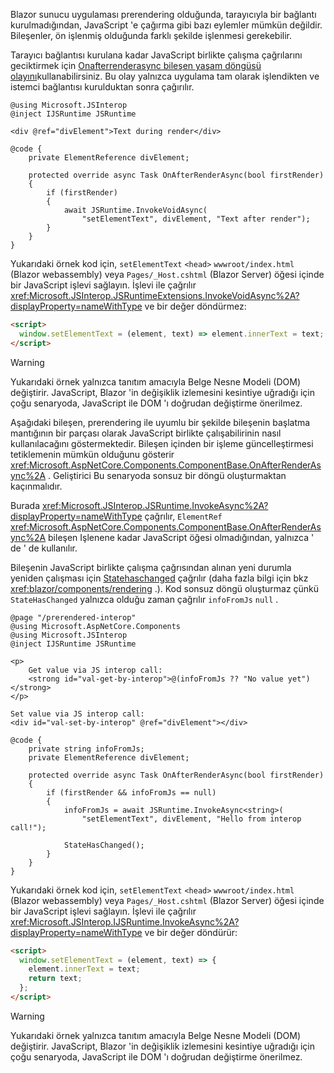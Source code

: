 Blazor sunucu uygulaması prerendering olduğunda, tarayıcıyla bir bağlantı kurulmadığından, JavaScript 'e çağırma gibi bazı eylemler mümkün değildir. Bileşenler, ön işlenmiş olduğunda farklı şekilde işlenmesi gerekebilir.

Tarayıcı bağlantısı kurulana kadar JavaScript birlikte çalışma çağrılarını geciktirmek için [Onafterrenderasync bileşen yaşam döngüsü olayını](xref:blazor/components/lifecycle#after-component-render)kullanabilirsiniz. Bu olay yalnızca uygulama tam olarak işlendikten ve istemci bağlantısı kurulduktan sonra çağırılır.

```cshtml
@using Microsoft.JSInterop
@inject IJSRuntime JSRuntime

<div @ref="divElement">Text during render</div>

@code {
    private ElementReference divElement;

    protected override async Task OnAfterRenderAsync(bool firstRender)
    {
        if (firstRender)
        {
            await JSRuntime.InvokeVoidAsync(
                "setElementText", divElement, "Text after render");
        }
    }
}
```

Yukarıdaki örnek kod için, `setElementText` `<head>` `wwwroot/index.html` (Blazor webassembly) veya `Pages/_Host.cshtml` (Blazor Server) öğesi içinde bir JavaScript işlevi sağlayın. İşlevi ile çağrılır <xref:Microsoft.JSInterop.JSRuntimeExtensions.InvokeVoidAsync%2A?displayProperty=nameWithType> ve bir değer döndürmez:

```html
<script>
  window.setElementText = (element, text) => element.innerText = text;
</script>
```

> [!WARNING]
> Yukarıdaki örnek yalnızca tanıtım amacıyla Belge Nesne Modeli (DOM) değiştirir. JavaScript, Blazor 'in değişiklik izlemesini kesintiye uğradığı için çoğu senaryoda, JavaScript ile DOM 'ı doğrudan değiştirme önerilmez.

Aşağıdaki bileşen, prerendering ile uyumlu bir şekilde bileşenin başlatma mantığının bir parçası olarak JavaScript birlikte çalışabilirinin nasıl kullanılacağını göstermektedir. Bileşen içinden bir işleme güncelleştirmesi tetiklemenin mümkün olduğunu gösterir <xref:Microsoft.AspNetCore.Components.ComponentBase.OnAfterRenderAsync%2A> . Geliştirici Bu senaryoda sonsuz bir döngü oluşturmaktan kaçınmalıdır.

Burada <xref:Microsoft.JSInterop.JSRuntime.InvokeAsync%2A?displayProperty=nameWithType> çağrılır, `ElementRef` <xref:Microsoft.AspNetCore.Components.ComponentBase.OnAfterRenderAsync%2A> bileşen Işlenene kadar JavaScript öğesi olmadığından, yalnızca ' de ' de kullanılır.

Bileşenin JavaScript birlikte çalışma çağrısından alınan yeni durumla yeniden çalışması için [Statehaschanged](xref:blazor/components/lifecycle#state-changes) çağrılır (daha fazla bilgi için bkz <xref:blazor/components/rendering> .). Kod sonsuz döngü oluşturmaz çünkü `StateHasChanged` yalnızca olduğu zaman çağrılır `infoFromJs` `null` .

```cshtml
@page "/prerendered-interop"
@using Microsoft.AspNetCore.Components
@using Microsoft.JSInterop
@inject IJSRuntime JSRuntime

<p>
    Get value via JS interop call:
    <strong id="val-get-by-interop">@(infoFromJs ?? "No value yet")</strong>
</p>

Set value via JS interop call:
<div id="val-set-by-interop" @ref="divElement"></div>

@code {
    private string infoFromJs;
    private ElementReference divElement;

    protected override async Task OnAfterRenderAsync(bool firstRender)
    {
        if (firstRender && infoFromJs == null)
        {
            infoFromJs = await JSRuntime.InvokeAsync<string>(
                "setElementText", divElement, "Hello from interop call!");

            StateHasChanged();
        }
    }
}
```

Yukarıdaki örnek kod için, `setElementText` `<head>` `wwwroot/index.html` (Blazor webassembly) veya `Pages/_Host.cshtml` (Blazor Server) öğesi içinde bir JavaScript işlevi sağlayın. İşlevi ile çağrılır <xref:Microsoft.JSInterop.IJSRuntime.InvokeAsync%2A?displayProperty=nameWithType> ve bir değer döndürür:

```html
<script>
  window.setElementText = (element, text) => {
    element.innerText = text;
    return text;
  };
</script>
```

> [!WARNING]
> Yukarıdaki örnek yalnızca tanıtım amacıyla Belge Nesne Modeli (DOM) değiştirir. JavaScript, Blazor 'in değişiklik izlemesini kesintiye uğradığı için çoğu senaryoda, JavaScript ile DOM 'ı doğrudan değiştirme önerilmez.
